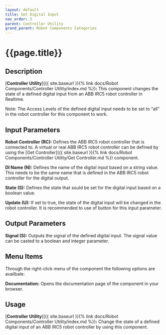 ```yaml
---
layout: default
title: Set Digital Input
nav_order: 3
parent: Controller Utility
grand_parent: Robot Components Categories
---
```


# **{{page.title}}**

## **Description**

[**Controller Utility**]({{ site.baseurl }}{% link docs/Robot Components/Controller Utility/index.md %})**:** This component changes the state of a defined digital input from an ABB IRC5 robot controller in Realtime.

Note: The Access Levels of the defined digital input needs to be set to “all” in the robot controller for this component to work.

## **Input Parameters**

**Robot Controller (RC):** Defines the ABB IRC5 robot controller that is connected to. A virtual or real ABB IRC5 robot controller can be defined by using the [Get Controller]({{ site.baseurl }}{% link docs/Robot Components/Controller Utility/Get Controller.md %}) component.

**DI Name (N):** Defines the name of the digital input based on a string value. This needs to be the same name that is defined in the ABB IRC5 robot controller for the digital output.

**State (S):** Defines the state that sould be set for the digital input based on a boolean value.

**Update (U):** If set to true, the state of the digital input will be changed in the robot controller. It is recommended to use of button for this input parameter. 

## **Output Parameters**

**Signal (S):** Outputs the signal of the defined digital input. The signal value can be casted to a boolean and integer parameter. 

## **Menu Items**

Through the right-click menu of the component the following options are availbale:

**Documentation:** Opens the documentation page of the component in your browser.

## **Usage**

[**Controller Utility**]({{ site.baseurl }}{% link docs/Robot Components/Controller Utility/index.md %})**:** Change the state of a defined digital input of an ABB IRC5 robot controller by using this component.